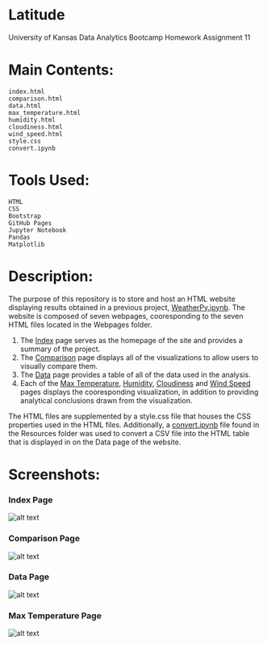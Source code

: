 # Latitude
University of Kansas Data Analytics Bootcamp Homework Assignment 11

# Main Contents:
    index.html
    comparison.html
    data.html
    max_temperature.html
    humidity.html
    cloudiness.html
    wind_speed.html
    style.css
    convert.ipynb
# Tools Used:
    HTML
    CSS
    Bootstrap
    GitHub Pages
    Jupyter Notebook
    Pandas
    Matplotlib
# Description:
The purpose of this repository is to store and host an HTML website displaying results obtained in a previous project, [WeatherPy.ipynb](https://github.com/blhawkins/Latitude/blob/master/Resources/WeatherPy.ipynb). The website is composed of seven webpages, cooresponding to the seven HTML files located in the Webpages folder.

1. The [Index](https://blhawkins.github.io/Latitude/Webpages/index.html) page serves as the homepage of the site and provides a summary of the project.
2. The [Comparison](https://blhawkins.github.io/Latitude/Webpages/comparison.html) page displays all of the visualizations to allow users to visually compare them.
3. The [Data](https://blhawkins.github.io/Latitude/Webpages/data.html) page provides a table of all of the data used in the analysis.
4. Each of the [Max Temperature](https://blhawkins.github.io/Latitude/Webpages/max_temperature.html), [Humidity](https://blhawkins.github.io/Latitude/Webpages/humidity.html), [Cloudiness](https://blhawkins.github.io/Latitude/Webpages/cloudiness.html) and [Wind Speed](https://blhawkins.github.io/Latitude/Webpages/wind_speed.html) pages displays the cooresponding visualization, in addition to providing analytical conclusions drawn from the visualization.

The HTML files are supplemented by a style.css file that houses the CSS properties used in the HTML files. Additionally, a [convert.ipynb](https://github.com/blhawkins/Latitude/blob/master/Resources/convert.ipynb) file found in the Resources folder was used to convert a CSV file into the HTML table that is displayed in on the Data page of the website.

# Screenshots:
### Index Page
![alt text](https://github.com/blhawkins/Latitude/blob/master/Screenshots/index.png 'Screenshot of Index Page')

### Comparison Page
![alt text](https://github.com/blhawkins/Latitude/blob/master/Screenshots/comparison.png 'Screenshot of Comparison Page')

### Data Page
![alt text](https://github.com/blhawkins/Latitude/blob/master/Screenshots/data.png 'Screenshot of Data Page')

### Max Temperature Page
![alt text](https://github.com/blhawkins/Latitude/blob/master/Screenshots/max_temperature.png 'Screenshot of Max Temperature Page')
